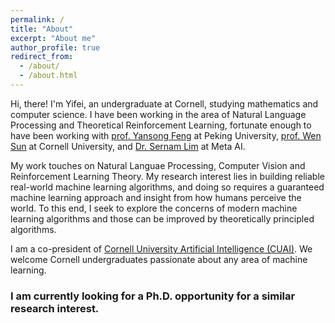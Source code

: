 ```yaml
---
permalink: /
title: "About"
excerpt: "About me"
author_profile: true
redirect_from: 
  - /about/
  - /about.html
---
```


Hi, there! I'm Yifei, an undergraduate at Cornell, studying mathematics and computer science. I have been working in the area of Natural Language Processing and Theoretical Reinforcement Learning, fortunate enough to have been working with [prof. Yansong Feng](https://sites.google.com/site/ysfeng/home) at Peking University, [prof. Wen Sun](https://wensun.github.io/) at Cornell University, and [Dr. Sernam Lim](https://sites.google.com/site/sernam) at Meta AI. 

My work touches on Natural Languae Processing, Computer Vision and Reinforcement Learning Theory. My research interest lies in building reliable real-world machine learning algorithms, and doing so requires a guaranteed machine learning approach and insight from how humans perceive the world. To this end, I seek to explore the concerns of modern machine learning algorithms and those can be improved by theoretically principled algorithms.

I am a co-president of [Cornell University Artificial Intelligence (CUAI)](https://cuai.github.io/). We welcome Cornell undergraduates passionate about any area of machine learning.

### I am currently looking for a Ph.D. opportunity for a similar research interest.

